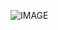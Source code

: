 ![IMAGE](https://camo.githubusercontent.com/6d36c3884f506ea1d8fdb088846e41c9b5e986f1/68747470733a2f2f6d69726f2e6d656469756d2e636f6d2f6d61782f313230302f312a4f74326666564b642d5f677746357a615a7a356c41672e6a706567)
